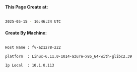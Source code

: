 
   
#### This Page Create at:

```bash

2025-05-15 - 16:46:24 UTC

```

#### Create By Machine:

```bash

Host Name : fv-az1278-222

platform  : Linux-6.11.0-1014-azure-x86_64-with-glibc2.39

Ip Local  : 10.1.0.113

```

